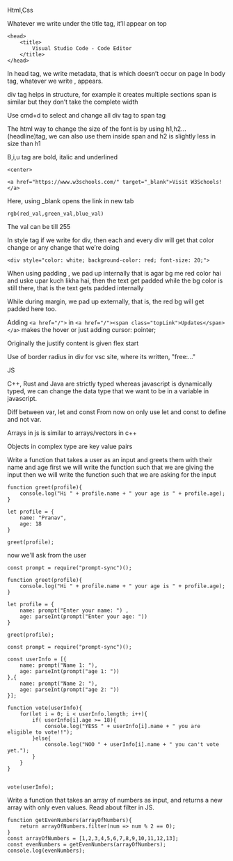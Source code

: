 Html,Css

Whatever we write under the title tag, it’ll appear on top
```
<head>
	<title>
		Visual Studio Code - Code Editor
	</title>
</head>
```
In head tag, we write metadata, that is which doesn’t occur on page
In body tag, whatever we write , appears.

div tag helps in structure, for example it creates multiple sections
span is similar but they don’t take the complete width

Use cmd+d to select and change all div tag to span tag

The html way to change the size of the font is by using h1,h2… (headline)tag, we can also use them inside span and h2 is slightly less in size than h1

B,i,u tag are bold, italic and underlined 
```
<center>
```
```
<a href="https://www.w3schools.com/" target="_blank">Visit W3Schools!</a>
```
Here, using _blank opens the link in new tab

```
rgb(red_val,green_val,blue_val)
```
The val can be till 255

In style tag if we write for div, then each and every div will get that color change or any change that we’re doing
```
<div style="color: white; background-color: red; font-size: 20;">
```

When using padding , we pad up internally that is agar bg me red color hai and uske upar kuch likha hai, then the text get padded while the bg color is still there, that is the text gets padded internally 

While during margin, we pad up externally, that is, the red bg will get padded here too.

Adding ```<a href="/">``` in ```<a href="/"><span class="topLink">Updates</span></a>``` makes the hover or just adding cursor: pointer;

Originally the justify content is given flex start

Use of border radius in div for vsc site, where its written, "free:…"



JS

C++, Rust and Java are strictly typed whereas javascript is dynamically typed, we can change the data type that we want to be in a variable in javascript.

Diff between var, let and const
From now on only use let and const to define and not var.

Arrays in js is similar to arrays/vectors in c++

Objects in complex type are key value pairs 

Write a function that takes a user as an input and greets them with their name and age
first we will write the function such that we are giving the input 
then we will write the function such that we are asking for the input

```
function greet(profile){
    console.log("Hi " + profile.name + " your age is " + profile.age);
}

let profile = {
    name: "Pranav", 
    age: 18
}

greet(profile);
```

now we'll ask from the user
```
const prompt = require("prompt-sync")();

function greet(profile){
    console.log("Hi " + profile.name + " your age is " + profile.age);
}

let profile = {
    name: prompt("Enter your name: ") ,
    age: parseInt(prompt("Enter your age: "))
}

greet(profile);
```

```
const prompt = require("prompt-sync")();

const userInfo = [{
    name: prompt("Name 1: "),
    age: parseInt(prompt("age 1: "))
},{
    name: prompt("Name 2: "),
    age: parseInt(prompt("age 2: "))
}];

function vote(userInfo){
    for(let i = 0; i < userInfo.length; i++){
        if( userInfo[i].age >= 18){
            console.log("YESS " + userInfo[i].name + " you are eligible to vote!!");
        }else{
            console.log("NOO " + userInfo[i].name + " you can't vote yet.");
        }
    }
}


vote(userInfo);
```

Write a function that takes an array of numbers as input, and returns a new array with only even values. Read about filter in JS.
```
function getEvenNumbers(arrayOfNumbers){
    return arrayOfNumbers.filter(num => num % 2 == 0);
}
const arrayOfNumbers = [1,2,3,4,5,6,7,8,9,10,11,12,13];
const evenNumbers = getEvenNumbers(arrayOfNumbers);
console.log(evenNumbers);
```






 
